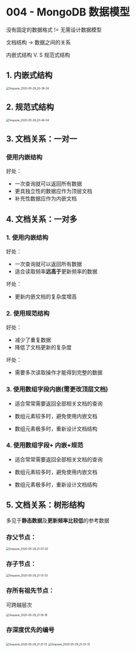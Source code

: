 # 004 - MongoDB 数据模型

<motto></motto>

没有固定的数据格式 != 无需设计数据模型

文档结构 → 数据之间的关系

内嵌式结构 V. S 规范式结构

## 1. 内嵌式结构

<img src="https://lskreno-typora.oss-cn-beijing.aliyuncs.com/img/Snipaste_2020-05-29_20-39-34.png" alt="Snipaste_2020-05-29_20-39-34" style="zoom:50%; " />

## 2. 规范式结构

<img src="https://lskreno-typora.oss-cn-beijing.aliyuncs.com/img/Snipaste_2020-05-29_20-44-04.png" alt="Snipaste_2020-05-29_20-44-04" style="zoom:50%; " />

## 3. 文档关系：一对一

### 使用内嵌结构

好处：

* 一次查询就可以返回所有数据
* 更具独立性的数据应作为顶层文档
* 补充性数据应作为内嵌文档

## 4. 文档关系：一对多

### 1. 使用内嵌结构

好处：

* 一次查询就可以返回所有数据
* 适合读取频率**远高于**更新频率的数据

坏处：

* 更新内嵌文档的复杂度增高

### 2. 使用规范结构

好处：

* 减少了重复数据
* 降低了文档更新的复杂度

坏处：

* 需要多次读取操作才能得到完整的数据

### 3. 使用数组字段内嵌(需更改顶层文档)

* 适合常常需要返回全部相关文档的查询

* 数组元素较多时，避免使用内嵌文档
* 数组元素极多时，重新设计文档结构

### 4. 使用数组字段+ 内嵌+规范

* 适合常常需要返回全部相关文档的查询

* 数组元素较多时，避免使用内嵌文档
* 数组元素极多时，重新设计文档结构

## 5. 文档关系：树形结构

多见于**静态数据**及**更新频率比较低**的参考数据

### 存父节点：

<img src="https://lskreno-typora.oss-cn-beijing.aliyuncs.com/img/Snipaste_2020-05-29_21-07-20.png" alt="Snipaste_2020-05-29_21-07-20" style="zoom:50%; " />

### 存子节点：

<img src="https://lskreno-typora.oss-cn-beijing.aliyuncs.com/img/Snipaste_2020-05-29_21-13-33.png" alt="Snipaste_2020-05-29_21-13-33" style="zoom:50%; " />

### 存所有祖先节点：

可跨越层次

<img src="https://lskreno-typora.oss-cn-beijing.aliyuncs.com/img/Snipaste_2020-05-29_21-18-19.png" alt="Snipaste_2020-05-29_21-18-19" style="zoom:50%; " />

### 存深度优先的编号

<img src="https://lskreno-typora.oss-cn-beijing.aliyuncs.com/img/Snipaste_2020-05-29_21-21-13.png" alt="Snipaste_2020-05-29_21-21-13" style="zoom:50%; " />

<img src="https://lskreno-typora.oss-cn-beijing.aliyuncs.com/img/Snipaste_2020-05-29_21-23-15.png" alt="Snipaste_2020-05-29_21-23-15" style="zoom:50%; " />

